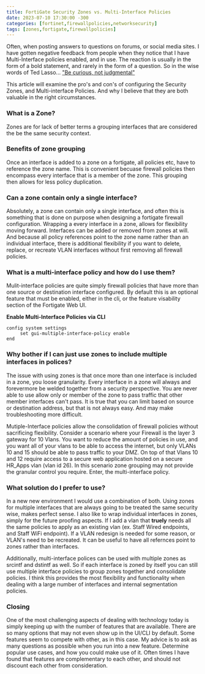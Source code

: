 ```yaml
---
title: FortiGate Security Zones vs. Multi-Interface Policies
date: 2023-07-10 17:30:00 -300
categories: [fortinet,firewallpolicies,networksecurity]
tags: [zones,fortigate,firewallpolicies] 
---
```


Often, when posting answers to questions on forums, or social media sites. I have gotten negative feedback from people when they notice that I have Multi-Interface policies enabled, and in use. The reaction is usually in the form of a bold statement, and rarely in the form of a question.  So in the wise words of Ted Lasso... ["Be curious, not judgmental"](https://www.youtube.com/watch?v=oZ4YSXv6Xkg)

This article will examine the pro's and con's of configuring the Security Zones, and Multi-interface Policies.  And why I believe that they are both valuable in the right circumstances.

### What is a Zone?
Zones are for lack of better terms a grouping interfaces that are considered the be the same security context.

### Benefits of zone grouping
Once an interface is added to a zone on a fortigate, all policies etc, have to reference the zone name.  This is convenient becuase firewall policies then encompass every interface that is a member of the zone. This grouping then allows for less policy duplication.

### Can a zone contain only a single interface?
Absolutely, a zone can contain only a single interface, and often this is something that is done on purpose when designing a fortigate firewall configuration. Wrapping a every interface in a zone, allows for flexibility moving forward.  Interfaces can be added or removed from zones at will. And because all policy references point to the zone name rather than an individual interface, there is additional flexibility if you want to delete, replace, or recreate VLAN interfaces without first removing all firewall policies.

### What is a multi-interface policy and how do I use them?

Mulit-interface policies are quite simply firewall policies that have more than one source or destination interface configured.  By default this is an optional feature that must be enabled, either in the cli, or the feature visability section of the Fortigate Web UI.

**Enable Multi-Interface Policies via CLI**
```console
config system settings
     set gui-multiple-interface-policy enable
end
```
### Why bother if I can just use zones to include multiple interfaces in polices?
The issue with using zones is that once more than one interface is included in a zone, you loose granularity.  Every interface in a zone will always and forevermore be welded together from a security perspective.  You are never able to use allow only or member of the zone to pass traffic that other member interfaces can't pass.  It is true that you can limit based on source or destination address, but that is not always easy.  And may make troubleshooting more difficult.

Mutiple-Interface policies allow the consolidation of firewall policies without sacrificing flexibility.
Consider a scenario where your Firewall is the layer 3 gateway for 10 Vlans. You want to reduce the amount of policies in use, and you want all of your vlans to be able to access the internet, but only VLANs 10 and 15 should be able to pass traffic to your DMZ.  On top of that Vlans 10 and 12 require access to a secure web application hosted on a secure HR_Apps vlan (vlan id 26).  In this scenario zone grouping may not provide the granular control you require.  Enter, the multi-interface policy.

### What solution do I prefer to use?
In a new new environment I would use a combination of both. 
Using zones for multiple interfaces that are always going to be treated the same security wise, makes perfect sense. I also like to wrap individual interfaces in zones, simply for the future proofing aspects.  If I add a vlan that **truely** needs all the same policies to apply as an existing vlan (ex. Staff Wired endpoints, and Staff WiFi endpoint). If a VLAN redesign is needed for some reason, or VLAN's need to be recreated. It can be useful to have all refernces point to zones rather than interfaces.

Additionally, multi-interface polices can be used with multiple zones as srcintf and dstintf as well.  So if each interface is zoned by itself you can still use multiple interface policies to group zones together and consolidate policies.  I think this provides the most flexibility and functionality when dealing with a large number of interfaces and internal segmentation policies.

### Closing

One of the most challenging aspects of dealing with technology today is simply keeping up with the number of features that are available.  There are so many options that may not even show up in the UI/CLI by default. Some features seem to compete with other, as in this case.  My advice is to ask as many questions as possible when you run into a new feature.  Determine popular use cases, and how you could make use of it. Often times I have found that features are complementary to each other, and should not discount each other from consideration.

